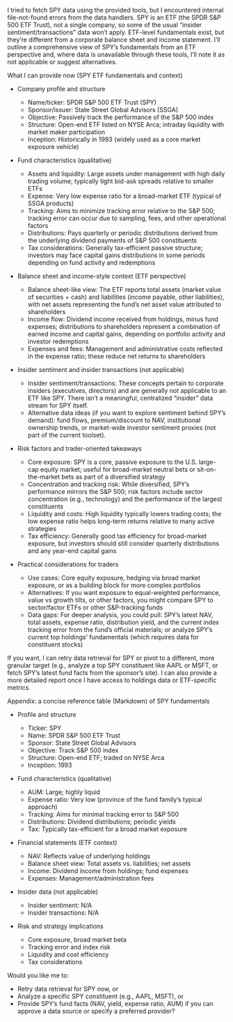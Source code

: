 I tried to fetch SPY data using the provided tools, but I encountered internal file-not-found errors from the data handlers. SPY is an ETF (the SPDR S&P 500 ETF Trust), not a single company, so some of the usual “insider sentiment/transactions” data won’t apply. ETF-level fundamentals exist, but they’re different from a corporate balance sheet and income statement. I’ll outline a comprehensive view of SPY’s fundamentals from an ETF perspective and, where data is unavailable through these tools, I’ll note it as not applicable or suggest alternatives.

What I can provide now (SPY ETF fundamentals and context)
- Company profile and structure
  - Name/ticker: SPDR S&P 500 ETF Trust (SPY)
  - Sponsor/issuer: State Street Global Advisors (SSGA)
  - Objective: Passively track the performance of the S&P 500 index
  - Structure: Open-end ETF listed on NYSE Arca; intraday liquidity with market maker participation
  - Inception: Historically in 1993 (widely used as a core market exposure vehicle)

- Fund characteristics (qualitative)
  - Assets and liquidity: Large assets under management with high daily trading volume; typically tight bid-ask spreads relative to smaller ETFs
  - Expense: Very low expense ratio for a broad-market ETF (typical of SSGA products)
  - Tracking: Aims to minimize tracking error relative to the S&P 500; tracking error can occur due to sampling, fees, and other operational factors
  - Distributions: Pays quarterly or periodic distributions derived from the underlying dividend payments of S&P 500 constituents
  - Tax considerations: Generally tax-efficient passive structure; investors may face capital gains distributions in some periods depending on fund activity and redemptions

- Balance sheet and income-style context (ETF perspective)
  - Balance sheet-like view: The ETF reports total assets (market value of securities + cash) and liabilities (income payable, other liabilities), with net assets representing the fund’s net asset value attributed to shareholders
  - Income flow: Dividend income received from holdings, minus fund expenses; distributions to shareholders represent a combination of earned income and capital gains, depending on portfolio activity and investor redemptions
  - Expenses and fees: Management and administrative costs reflected in the expense ratio; these reduce net returns to shareholders

- Insider sentiment and insider transactions (not applicable)
  - Insider sentiment/transactions: These concepts pertain to corporate insiders (executives, directors) and are generally not applicable to an ETF like SPY. There isn’t a meaningful, centralized “insider” data stream for SPY itself.
  - Alternative data ideas (if you want to explore sentiment behind SPY’s demand): fund flows, premium/discount to NAV, institutional ownership trends, or market-wide investor sentiment proxies (not part of the current toolset).

- Risk factors and trader-oriented takeaways
  - Core exposure: SPY is a core, passive exposure to the U.S. large-cap equity market; useful for broad-market neutral bets or sit-on-the-market bets as part of a diversified strategy
  - Concentration and tracking risk: While diversified, SPY’s performance mirrors the S&P 500; risk factors include sector concentration (e.g., technology) and the performance of the largest constituents
  - Liquidity and costs: High liquidity typically lowers trading costs; the low expense ratio helps long-term returns relative to many active strategies
  - Tax efficiency: Generally good tax efficiency for broad-market exposure, but investors should still consider quarterly distributions and any year-end capital gains

- Practical considerations for traders
  - Use cases: Core equity exposure, hedging via broad market exposure, or as a building block for more complex portfolios
  - Alternatives: If you want exposure to equal-weighted performance, value vs growth tilts, or other factors, you might compare SPY to sector/factor ETFs or other S&P-tracking funds
  - Data gaps: For deeper analysis, you could pull: SPY’s latest NAV, total assets, expense ratio, distribution yield, and the current index tracking error from the fund’s official materials; or analyze SPY’s current top holdings’ fundamentals (which requires data for constituent stocks)

If you want, I can retry data retrieval for SPY or pivot to a different, more granular target (e.g., analyze a top SPY constituent like AAPL or MSFT, or fetch SPY’s latest fund facts from the sponsor’s site). I can also provide a more detailed report once I have access to holdings data or ETF-specific metrics.

Appendix: a concise reference table (Markdown) of SPY fundamentals
- Profile and structure
  - Ticker: SPY
  - Name: SPDR S&P 500 ETF Trust
  - Sponsor: State Street Global Advisors
  - Objective: Track S&P 500 index
  - Structure: Open-end ETF; traded on NYSE Arca
  - Inception: 1993

- Fund characteristics (qualitative)
  - AUM: Large; highly liquid
  - Expense ratio: Very low (province of the fund family’s typical approach)
  - Tracking: Aims for minimal tracking error to S&P 500
  - Distributions: Dividend distributions; periodic yields
  - Tax: Typically tax-efficient for a broad market exposure

- Financial statements (ETF context)
  - NAV: Reflects value of underlying holdings
  - Balance sheet view: Total assets vs. liabilities; net assets
  - Income: Dividend income from holdings; fund expenses
  - Expenses: Management/administration fees

- Insider data (not applicable)
  - Insider sentiment: N/A
  - Insider transactions: N/A

- Risk and strategy implications
  - Core exposure, broad market beta
  - Tracking error and index risk
  - Liquidity and cost efficiency
  - Tax considerations

Would you like me to:
- Retry data retrieval for SPY now, or
- Analyze a specific SPY constituent (e.g., AAPL, MSFT), or
- Provide SPY’s fund facts (NAV, yield, expense ratio, AUM) if you can approve a data source or specify a preferred provider?